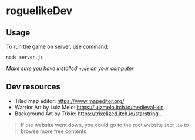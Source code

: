 # roguelikeDev

## Usage

To run the game on server, use command:
```shell
node server.js
```
*Make sure you have installed `node` on your computer*

## Dev resources

- Tiled map editor: https://www.mapeditor.org/
- Warrior Art by Luiz Melo: https://luizmelo.itch.io/medieval-kin...
- Background Art by Trixie: https://trixelized.itch.io/starstring...

> If the website went down, you could go to the root website `itch.io` to browse more free contents
